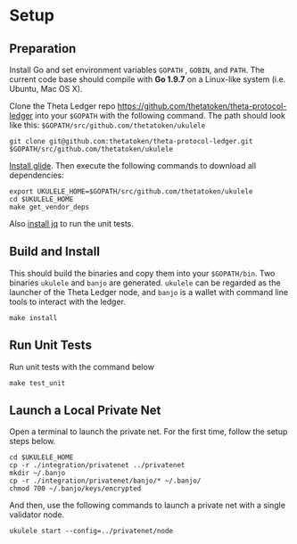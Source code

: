 # Setup

## Preparation

Install Go and set environment variables `GOPATH` , `GOBIN`, and `PATH`. The current code base should compile with **Go 1.9.7** on a Linux-like system (i.e. Ubuntu, Mac OS X).

Clone the Theta Ledger repo https://github.com/thetatoken/theta-protocol-ledger into your `$GOPATH` with the following command. The path should look like this: `$GOPATH/src/github.com/thetatoken/ukulele`

```
git clone git@github.com:thetatoken/theta-protocol-ledger.git $GOPATH/src/github.com/thetatoken/ukulele
```

[Install glide](https://github.com/Masterminds/glide). Then execute the following commands to download all dependencies:

```
export UKULELE_HOME=$GOPATH/src/github.com/thetatoken/ukulele
cd $UKULELE_HOME
make get_vendor_deps
```
Also [install jq](https://stedolan.github.io/jq/download/) to run the unit tests. 

## Build and Install
This should build the binaries and copy them into your `$GOPATH/bin`. Two binaries `ukulele` and `banjo` are generated. `ukulele` can be regarded as the launcher of the Theta Ledger node, and `banjo` is a wallet with command line tools to interact with the ledger. 
```
make install
```

## Run Unit Tests
Run unit tests with the command below
```
make test_unit
```

## Launch a Local Private Net
Open a terminal to launch the private net. For the first time, follow the setup steps below.
```
cd $UKULELE_HOME
cp -r ./integration/privatenet ../privatenet
mkdir ~/.banjo
cp -r ./integration/privatenet/banjo/* ~/.banjo/
chmod 700 ~/.banjo/keys/encrypted
```
And then, use the following commands to launch a private net with a single validator node.
```
ukulele start --config=../privatenet/node
```
